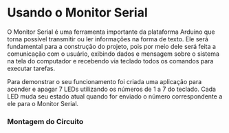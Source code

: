 # Usando o Monitor Serial
O Monitor Serial é uma ferramenta importante da plataforma Arduino que torna possível transmitir ou ler informações na forma de texto. Ele será fundamental para a construção do projeto, pois por meio dele será feita a comunicação com o usuário, exibindo dados e mensagem sobre o sistema na tela do computador e recebendo via teclado todos os comandos para executar tarefas. 

Para demonstrar o seu funcionamento foi criada uma aplicação para acender e apagar 7 LEDs utilizando os números de 1 a 7 do teclado. Cada LED muda seu estado atual quando for enviado o número correspondente a ele para o Monitor Serial. 

### Montagem do Circuito




